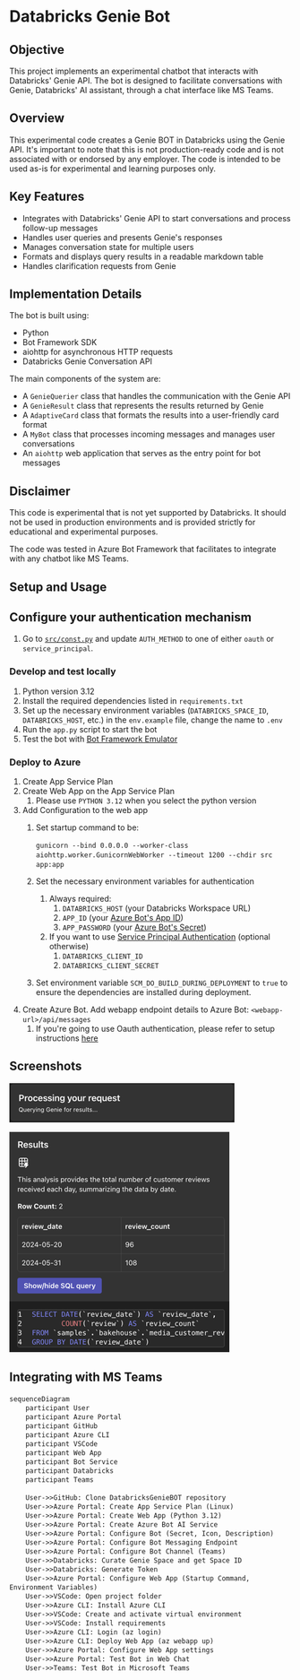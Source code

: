 # Databricks Genie Bot

## Objective

This project implements an experimental chatbot that interacts with Databricks' Genie API. The bot is designed to 
facilitate conversations with Genie, Databricks' AI assistant, through a chat interface like MS Teams.

## Overview

This experimental code creates a Genie BOT in Databricks using the Genie API. It's important to note that this is not 
production-ready code and is not associated with or endorsed by any employer. 
The code is intended to be used as-is for experimental and learning purposes only.

## Key Features

- Integrates with Databricks' Genie API to start conversations and process follow-up messages
- Handles user queries and presents Genie's responses
- Manages conversation state for multiple users
- Formats and displays query results in a readable markdown table
- Handles clarification requests from Genie

## Implementation Details

The bot is built using:

- Python
- Bot Framework SDK
- aiohttp for asynchronous HTTP requests
- Databricks Genie Conversation API

The main components of the system are:

- A `GenieQuerier` class that handles the communication with the Genie API
- A `GenieResult` class that represents the results returned by Genie
- A `AdaptiveCard` class that formats the results into a user-friendly card format
- A `MyBot` class that processes incoming messages and manages user conversations
- An `aiohttp` web application that serves as the entry point for bot messages

## Disclaimer

This code is experimental that is not yet supported by Databricks. 
It should not be used in production environments and is provided strictly for educational and experimental purposes.

The code was tested in Azure Bot Framework that facilitates to integrate with any chatbot like MS Teams.

## Setup and Usage

## Configure your authentication mechanism
1. Go to [`src/const.py`](./src/const.py) and update `AUTH_METHOD` to one of either `oauth` or `service_principal`.

### Develop and test locally
1. Python version 3.12
2. Install the required dependencies listed in `requirements.txt`
3. Set up the necessary environment variables (`DATABRICKS_SPACE_ID`, `DATABRICKS_HOST`, etc.) in the `env.example` file, change the name to `.env`
4. Run the `app.py` script to start the bot
5. Test the bot with [Bot Framework Emulator](https://learn.microsoft.com/en-us/azure/bot-service/bot-service-debug-emulator?view=azure-bot-service-4.0&tabs=python)


### Deploy to Azure

1. Create App Service Plan
1. Create Web App on the App Service Plan
   1. Please use `PYTHON 3.12` when you select the python version
1. Add Configuration to the web app 
   1. Set startup command to be:

      ```gunicorn --bind 0.0.0.0 --worker-class aiohttp.worker.GunicornWebWorker --timeout 1200 --chdir src app:app```

   1. Set the necessary environment variables for authentication
      1. Always required:
         1. `DATABRICKS_HOST` (your Databricks Workspace URL)
         1. `APP_ID` (your [Azure Bot's App ID](https://docs.azure.cn/en-us/bot-service/bot-builder-authentication?view=azure-bot-service-4.0&tabs=userassigned%2Caadv2%2Ccsharp#to-get-your-app-or-tenant-id))
         1. `APP_PASSWORD` (your [Azure Bot's Secret](https://docs.azure.cn/en-us/bot-service/bot-builder-authentication?view=azure-bot-service-4.0&tabs=userassigned%2Caadv2%2Ccsharp#to-generate-a-new-password))
      1. If you want to use [Service Principal Authentication](https://learn.microsoft.com/en-us/azure/databricks/dev-tools/auth/oauth-m2m) (optional otherwise)
         1. `DATABRICKS_CLIENT_ID`
         1. `DATABRICKS_CLIENT_SECRET` 
   1. Set environment variable `SCM_DO_BUILD_DURING_DEPLOYMENT` to `true` to ensure the dependencies are installed during deployment.
1. Create Azure Bot. Add webapp endpoint details to Azure Bot: `<webapp-url>/api/messages`
   1. If you're going to use Oauth authentication, please refer to setup instructions [here](./databricks-oauth/readme.md)

## Screenshots

![Waiting message](screenshots/wait.png)

![Genie response](screenshots/response.png)

## Integrating with MS Teams

```mermaid
sequenceDiagram
    participant User
    participant Azure Portal
    participant GitHub
    participant Azure CLI
    participant VSCode
    participant Web App
    participant Bot Service
    participant Databricks
    participant Teams

    User->>GitHub: Clone DatabricksGenieBOT repository
    User->>Azure Portal: Create App Service Plan (Linux)
    User->>Azure Portal: Create Web App (Python 3.12)
    User->>Azure Portal: Create Azure Bot AI Service
    User->>Azure Portal: Configure Bot (Secret, Icon, Description)
    User->>Azure Portal: Configure Bot Messaging Endpoint
    User->>Azure Portal: Configure Bot Channel (Teams)
    User->>Databricks: Curate Genie Space and get Space ID
    User->>Databricks: Generate Token
    User->>Azure Portal: Configure Web App (Startup Command, Environment Variables)
    User->>VSCode: Open project folder
    User->>Azure CLI: Install Azure CLI
    User->>VSCode: Create and activate virtual environment
    User->>VSCode: Install requirements
    User->>Azure CLI: Login (az login)
    User->>Azure CLI: Deploy Web App (az webapp up)
    User->>Azure Portal: Configure Web App settings
    User->>Azure Portal: Test Bot in Web Chat
    User->>Teams: Test Bot in Microsoft Teams
